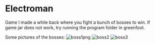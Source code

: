 # Electroman
Game I made a while back where you fight a bunch of bosses to win. If game jar does not work, try running the program folder in greenfoot.

Some pictures of the bosses:
![boss1png](https://user-images.githubusercontent.com/103712563/183239010-fb24dae7-3e82-4718-ba68-520b0800daab.png)
![boss2](https://user-images.githubusercontent.com/103712563/183239013-59b98756-74cb-4d7f-8287-ff14ddbbd9cb.png)
![boss3](https://user-images.githubusercontent.com/103712563/183239015-c7eaa1dc-565c-478d-ab2d-1f8d53420f86.png)
